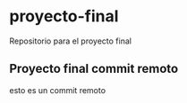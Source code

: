 # proyecto-final
Repositorio para el proyecto final

## Proyecto final commit remoto
esto es un commit remoto